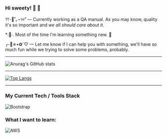 ### Hi sweety! :grapes: :green_heart:

<!--
**zaidiaz23/zaidiaz23** is a ✨ _special_ ✨ repository because its `README.md` (this file) appears on your GitHub profile.

Here are some ideas to get you started:

- 🔭 I’m currently working on ...
- 🌱 I’m currently learning ...
- 👯 I’m looking to collaborate on ...
- 🤔 I’m looking for help with ...
- 💬 Ask me about ...
- 📫 How to reach me: ...
- 😄 Pronouns: ...
- ⚡ Fun fact: ...
-->

ꔫ-:lemon:˚｡⋆୨୧˚  — Currently working as a QA manual. As you may know, quality it's so important and _we all should care about it_.

*::tangerine:·. Most of the time I'm learning something new. :mushroom:

╭-🐇✯•✿´♡  — Let me know if I can help you with something, we'll have so much fun while we trying to solve some problems, probably.

___

![Anurag's GitHub stats](https://github-readme-stats.vercel.app/api?username=zaidiaz23&show_icons=true&theme=gruvbox)
___

[![Top Langs](https://github-readme-stats.vercel.app/api/top-langs/?username=zaidiaz23&show_icons=true&theme=gruvbox)](https://github.com/zaidiaz23/zaidiaz23)
___

### My Current Tech / Tools Stack
<img alt="Bootstrap" src="https://img.shields.io/badge/-Bootstrap-563D7C?style=flat-square&logo=bootstrap&logoColor=white" />


### What I want to learn:
<img alt="AWS" src="https://img.shields.io/badge/Amazon_AWS-FF9900?style=flat-square&logo=amazonaws&logoColor=white" />



